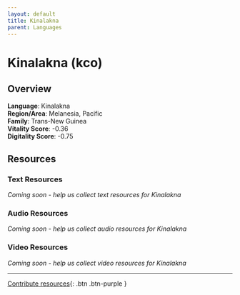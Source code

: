 ```yaml
---
layout: default
title: Kinalakna
parent: Languages
---
```


# Kinalakna (kco)

## Overview

**Language**: Kinalakna  
**Region/Area**: Melanesia, Pacific  
**Family**: Trans-New Guinea  
**Vitality Score**: -0.36  
**Digitality Score**: -0.75  

## Resources

### Text Resources
*Coming soon - help us collect text resources for Kinalakna*

### Audio Resources
*Coming soon - help us collect audio resources for Kinalakna*

### Video Resources
*Coming soon - help us collect video resources for Kinalakna*

---

[Contribute resources](https://fairtrain.github.io/){: .btn .btn-purple }
